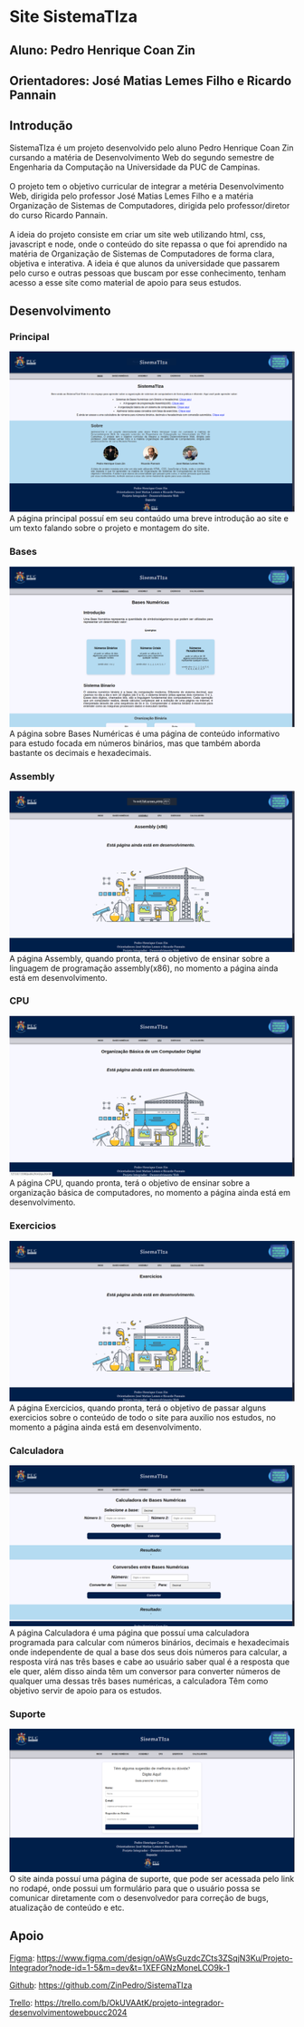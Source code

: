 # **Site SistemaTIza**
## Aluno: Pedro Henrique Coan Zin
## Orientadores: José Matias Lemes Filho e Ricardo Pannain

## Introdução

  SistemaTIza é um projeto desenvolvido pelo aluno Pedro Henrique Coan Zin cursando a matéria de Desenvolvimento Web do segundo semestre de Engenharia da Computação na Universidade da PUC de Campinas. <br>
  <br>
  O projeto tem o objetivo curricular de integrar a metéria Desenvolvimento Web, dirigida pelo professor José Matias Lemes Filho e a matéria Organização de Sistemas de Computadores, dirigida pelo professor/diretor do curso Ricardo Pannain. <br>
  <br>
  A ideia do projeto consiste em criar um site web utilizando html, css, javascript e node, onde o conteúdo do site repassa o que foi aprendido na matéria de Organização de Sistemas de Computadores de forma clara, objetiva e interativa. A ideia é que alunos da universidade que passarem pelo curso e outras pessoas que buscam por esse conhecimento, tenham acesso a esse site como material de apoio para seus estudos. <br>

## Desenvolvimento

  ### Principal
  <img src="images/Readme/Principal.png" alt="Print Página Principal do Site">
    A página principal possuí em seu contaúdo uma breve introdução ao site e um texto falando sobre o projeto e montagem do site.

  ### Bases
  <img src="images/Readme/Bases.png" alt="Print Página Bases Numéricas do Site">
    A página sobre Bases Numéricas é uma página de conteúdo informativo para estudo focada em números binários, mas que também aborda bastante os decimais e hexadecimais.

  ### Assembly
  <img src="images/Readme/Assembly.png" alt="Print Página Bases Numéricas do Site">
    A página Assembly, quando pronta, terá o objetivo de ensinar sobre a linguagem de programação assembly(x86), no momento a página ainda está em desenvolvimento.

  ### CPU
  <img src="images/Readme/CPU.png" alt="Print Página Bases Numéricas do Site">
    A página CPU, quando pronta, terá o objetivo de ensinar sobre a organização básica de computadores, no momento a página ainda está em desenvolvimento.

  ### Exercicios
  <img src="images/Readme/Exercicios.png" alt="Print Página Bases Numéricas do Site">
    A página Exercicios, quando pronta, terá o objetivo de passar alguns exercicios sobre o conteúdo de todo o site para auxilio nos estudos, no momento a página ainda está em desenvolvimento.

  ### Calculadora
  <img src="images/Readme/Calc.png" alt="Print Página Bases Numéricas do Site">
    A página Calculadora é uma página que possuí uma calculadora programada para calcular com números binários, decimais e hexadecimais onde independente de qual a base dos seus dois números para calcular, a resposta virá nas três bases e cabe ao usuário saber qual é a resposta que ele quer, além disso ainda têm um conversor para converter números de qualquer uma dessas três bases numéricas, a calculadora Têm como objetivo servir de apoio para os estudos.

  ### Suporte
  <img src="images/Readme/Suporte.png" alt="Print Página Bases Numéricas do Site">
    O site ainda possuí uma página de suporte, que pode ser acessada pelo link no rodapé, onde possui um formulário para que o usuário possa se comunicar diretamente com o desenvolvedor para correção de bugs, atualização de conteúdo e etc.

## Apoio 

  [Figma](https://www.figma.com/design/oAWsGuzdcZCts3ZSqjN3Ku/Projeto-Integrador?node-id=1-5&m=dev&t=1XEFGNzMoneLCO9k-1):
  https://www.figma.com/design/oAWsGuzdcZCts3ZSqjN3Ku/Projeto-Integrador?node-id=1-5&m=dev&t=1XEFGNzMoneLCO9k-1

  [Github](https://github.com/ZinPedro/SistemaTIza):
  https://github.com/ZinPedro/SistemaTIza
  
  [Trello](https://trello.com/b/OkUVAAtK/projeto-integrador-desenvolvimentowebpucc2024):
  https://trello.com/b/OkUVAAtK/projeto-integrador-desenvolvimentowebpucc2024
